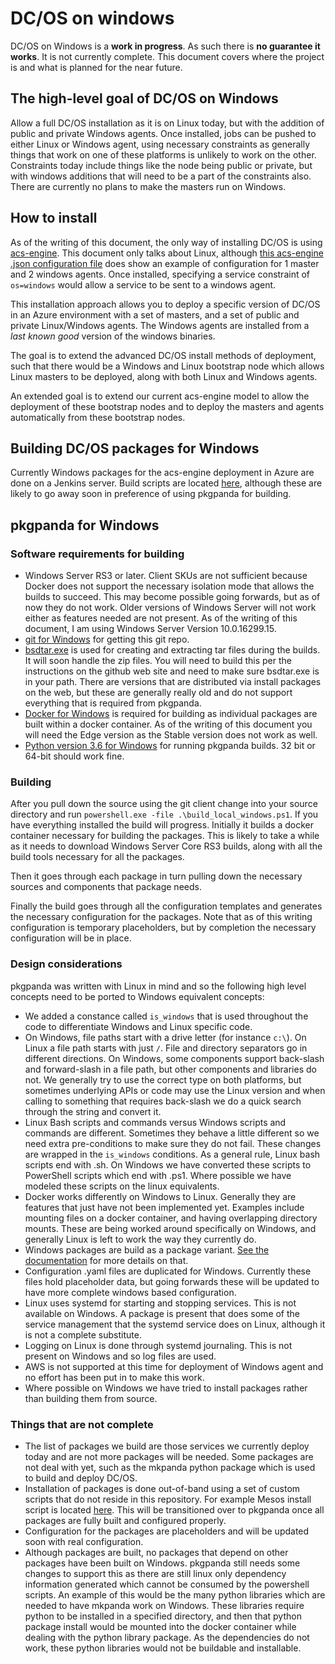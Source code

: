 # DC/OS on windows

DC/OS on Windows is a **work in progress**. As such there is **no guarantee it works**.  It is not currently complete. This document covers where the project is and what is planned for the near future.

## The high-level goal of DC/OS on Windows

Allow a full DC/OS installation as it is on Linux today, but with the addition of public and private Windows agents.
Once installed, jobs can be pushed to either Linux or Windows agent, using necessary constraints as generally things that work on one of these platforms is unlikely to work on the other. Constraints today include things like the node being public or private, but with windows additions that will need to be a part of the constraints also.
There are currently no plans to make the masters run on Windows.

## How to install

As of the writing of this document, the only way of installing DC/OS is using [acs-engine](https://github.com/Azure/acs-engine/blob/master/docs/dcos.md). This document only talks about Linux, although [this acs-engine .json configuration file](https://github.com/Azure/acs-engine/blob/master/examples/windows/dcos-winagent.json) does show an example of configuration for 1 master and 2 windows agents. Once installed, specifying a service constraint of `os=windows` would allow a service to be sent to a windows agent.

This installation approach allows you to deploy a specific version of DC/OS in an Azure environment with a set of masters, and a set of public and private Linux/Windows agents. The Windows agents are installed from a *last known good* version of the windows binaries.

The goal is to extend the advanced DC/OS install methods of deployment, such that there would be a Windows and Linux bootstrap node which allows Linux masters to be deployed, along with both Linux and Windows agents.

An extended goal is to extend our current acs-engine model to allow the deployment of these bootstrap nodes and to deploy the masters and agents automatically from these bootstrap nodes.

## Building DC/OS packages for Windows

Currently Windows packages for the acs-engine deployment in Azure are done on a Jenkins server. Build scripts are located [here](https://github.com/dcos/dcos-windows/tree/master/scripts), although these are likely to go away soon in preference of using pkgpanda for building.

## pkgpanda for Windows

### Software requirements for building

* Windows Server RS3 or later. Client SKUs are not sufficient because Docker does not support the necessary isolation mode that allows the builds to succeed. This may become possible going forwards, but as of now they do not work. Older versions of Windows Server will not work either as features needed are not present. As of the writing of this document, I am using Windows Server Version 10.0.16299.15.
* [git for Windows](https://git-scm.com/download/win) for getting this git repo.
* [bsdtar.exe](https://github.com/libarchive/libarchive) is used for creating and extracting tar files during the builds. It will soon handle the zip files. You will need to build this per the instructions on the github web site and need to make sure bsdtar.exe is in your path. There are versions that are distributed via install packages on the web, but these are generally really old and do not support everything that is required from pkgpanda.
* [Docker for Windows](https://docs.docker.com/docker-for-windows/install/) is required for building as individual packages are built within a docker container. As of the writing of this document you will need the Edge version as the Stable version does not work as well.
* [Python version 3.6 for Windows](https://www.python.org/downloads/release/python-364/) for running pkgpanda builds. 32 bit or 64-bit should work fine.

### Building

After you pull down the source using the git client change into your source directory and run `powershell.exe -file .\build_local_windows.ps1`. If you have everything installed the build will progress. Initially it builds a docker container necessary for building the packages. This is likely to take a while as it needs to download Windows Server Core RS3 builds, along with all the build tools necessary for all the packages.

Then it goes through each package in turn pulling down the necessary sources and components that package needs.

Finally the build goes through all the configuration templates and generates the necessary configuration for the packages. Note that as of this writing configuration is temporary placeholders, but by completion the necessary configuration will be in place.

### Design considerations

pkgpanda was written with Linux in mind and so the following high level concepts need to be ported to Windows equivalent concepts:

* We added a constance called `is_windows` that is used throughout the code to differentiate Windows and Linux specific code.
* On Windows, file paths start with a drive letter (for instance `c:\`). On Linux a file path starts with just `/`. File and directory separators go in different directions. On Windows, some components support back-slash and forward-slash in a file path, but other components and libraries do not. We generally try to use the correct type on both platforms, but sometimes underlying APIs or code may use the Linux version and when calling to something that requires back-slash we do a quick search through the string and convert it.
* Linux Bash scripts and commands versus Windows scripts and commands are different. Sometimes they behave a little different so we need extra pre-conditions to make sure they do not fail. These changes are wrapped in the `is_windows` conditions. As a general rule, Linux bash scripts end with .sh. On Windows we have converted these scripts to PowerShell scripts which end with .ps1. Where possible we have modeled these scripts on the linux equivalents.
* Docker works differently on Windows to Linux. Generally they are features that just have not been implemented yet. Examples include mounting files on a docker container, and having overlapping directory mounts. These are being worked around specifically on Windows, and generally Linux is left to work the way they currently do.
* Windows packages are build as a package variant. [See the documentation](https://github.com/dcos/dcos/blob/master/pkgpanda/docs/tree_concepts.md#package-variants) for more details on that.
* Configuration .yaml files are duplicated for Windows. Currently these files hold placeholder data, but going forwards these will be updated to have more complete windows based configuration.
* Linux uses systemd for starting and stopping services. This is not available on Windows. A package is present that does some of the service management that the systemd service does on Linux, although it is not a complete substitute.
* Logging on Linux is done through systemd journaling. This is not present on Windows and so log files are used.
* AWS is not supported at this time for deployment of Windows agent and no effort has been put in to make this work.
* Where possible on Windows we have tried to install packages rather than building them from source.

### Things that are not complete

* The list of packages we build are those services we currently deploy today and are not more packages will be needed. Some packages are not deal with yet, such as the mkpanda python package which is used to build and deploy DC/OS.
* Installation of packages is done out-of-band using a set of custom scripts that do not reside in this repository. For example Mesos install script is located [here](https://github.com/dcos/dcos-windows/blob/master/scripts/mesos-agent-setup.ps1). This will be transitioned over to pkgpanda once all packages are fully built and configured properly.
* Configuration for the packages are placeholders and will be updated soon with real configuration.
* Although packages are built, no packages that depend on other packages have been built on Windows.  pkgpanda still needs some changes to support this as there are still linux only dependency information generated which cannot be consumed by the powershell scripts. An example of this would be the many python libraries which are needed to have mkpanda work on Windows. These libraries require python to be installed in a specified directory, and then that python package install would be mounted into the docker container while dealing with the python library package. As the dependencies do not work, these python libraries would not be buildable and installable.
